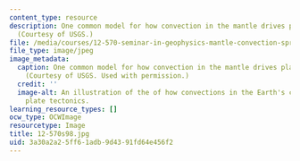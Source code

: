 ```yaml
---
content_type: resource
description: One common model for how convection in the mantle drives plate tectonics.
  (Courtesy of USGS.)
file: /media/courses/12-570-seminar-in-geophysics-mantle-convection-spring-1998/3a30a2a25ff61adb9d4391fd64e456f2_12-570s98.jpg
file_type: image/jpeg
image_metadata:
  caption: One common model for how convection in the mantle drives plate tectonics.
    (Courtesy of USGS. Used with permission.)
  credit: ''
  image-alt: An illustration of the of how convections in the Earth's crust drive
    plate tectonics.
learning_resource_types: []
ocw_type: OCWImage
resourcetype: Image
title: 12-570s98.jpg
uid: 3a30a2a2-5ff6-1adb-9d43-91fd64e456f2
---
```


